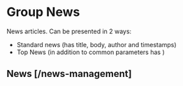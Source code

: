 <!-- include(data_structures.md) -->

# Group News
News articles. Can be presented in 2 ways:
+ Standard news (has title, body, author and timestamps)
+ Top News (in addition to common parameters has )

## News [/news-management]

<!-- include(list-view.md) -->
<!-- include(list.md) -->
<!-- include(create.md) -->
<!-- include(show.md) -->
<!-- include(delete.md) -->
<!-- include(update.md) -->

